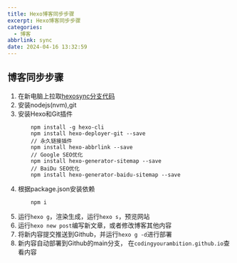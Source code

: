 ```yaml
---
title: Hexo博客同步步骤
excerpt: Hexo博客同步步骤
categories:
  - 博客
abbrlink: sync
date: 2024-04-16 13:32:59
---
```

## 博客同步步骤
1. 在新电脑上拉取[hexosync分支代码](https://github.com/CodingYourAmbition/CodingYourAmbition.github.io.git)
2. 安装nodejs(nvm),git
3. 安装Hexo和Git插件
    ```shell
        npm install -g hexo-cli
        npm install hexo-deployer-git --save
        // 永久链接插件
        npm install hexo-abbrlink --save
        // Google SEO优化
        npm install hexo-generator-sitemap --save
        // BaiDu SEO优化
        npm install hexo-generator-baidu-sitemap --save
    ```
4. 根据package.json安装依赖
    ```shell
        npm i
    ```
5. 运行`hexo g`，渲染生成，运行`hexo s`，预览网站
7. 运行`hexo new post`编写新文章，或者修改博客其他内容
8. 将新内容提交推送到Github，并运行`hexo g -d`进行部署
9. 新内容自动部署到Github的main分支， 在`codingyourambition.github.io`查看内容


